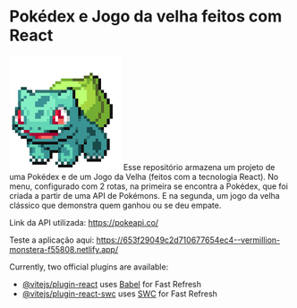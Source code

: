 # Pokédex e Jogo da velha feitos com React
<img src="bulbasaur.gif" width="200"/>
Esse repositório armazena um projeto de uma Pokédex e de um Jogo da Velha (feitos com a tecnologia React).
No menu, configurado com 2 rotas, na primeira se encontra a Pokédex, que foi criada a partir de uma API de Pokémons.
E na segunda, um jogo da velha clássico que demonstra quem ganhou ou se deu empate.

Link da API utilizada:
https://pokeapi.co/ 

Teste a aplicação aqui: https://653f29049c2d710677654ec4--vermillion-monstera-f55808.netlify.app/

Currently, two official plugins are available:

- [@vitejs/plugin-react](https://github.com/vitejs/vite-plugin-react/blob/main/packages/plugin-react/README.md) uses [Babel](https://babeljs.io/) for Fast Refresh
- [@vitejs/plugin-react-swc](https://github.com/vitejs/vite-plugin-react-swc) uses [SWC](https://swc.rs/) for Fast Refresh
